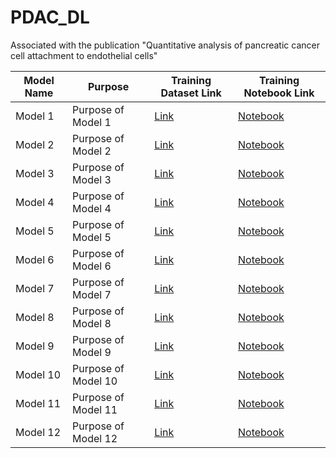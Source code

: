 # PDAC_DL
Associated with the publication "Quantitative analysis of pancreatic cancer cell attachment to endothelial cells"






| Model Name      | Purpose                | Training Dataset Link                             | Training Notebook Link                       |
|-----------------|------------------------|---------------------------------------------------|----------------------------------------------|
| Model 1         | Purpose of Model 1     | [Link](URL_for_Dataset_1)          | [Notebook](URL_for_Notebook_1)   |
| Model 2         | Purpose of Model 2     | [Link](URL_for_Dataset_2)          | [Notebook](URL_for_Notebook_2)   |
| Model 3         | Purpose of Model 3     | [Link](URL_for_Dataset_3)          | [Notebook](URL_for_Notebook_3)   |
| Model 4         | Purpose of Model 4     | [Link](URL_for_Dataset_4)          | [Notebook](URL_for_Notebook_1)   |
| Model 5         | Purpose of Model 5     | [Link](URL_for_Dataset_5)          | [Notebook](URL_for_Notebook_2)   |
| Model 6         | Purpose of Model 6     | [Link](URL_for_Dataset_6)          | [Notebook](URL_for_Notebook_3)   |
| Model 7         | Purpose of Model 7     | [Link](URL_for_Dataset_7)          | [Notebook](URL_for_Notebook_1)   |
| Model 8         | Purpose of Model 8     | [Link](URL_for_Dataset_8)          | [Notebook](URL_for_Notebook_2)   |
| Model 9         | Purpose of Model 9     | [Link](URL_for_Dataset_9)          | [Notebook](URL_for_Notebook_3)   |
| Model 10         | Purpose of Model 10     | [Link](URL_for_Dataset_10)          | [Notebook](URL_for_Notebook_1)   |
| Model 11         | Purpose of Model 11     | [Link](URL_for_Dataset_11)          | [Notebook](URL_for_Notebook_2)   |
| Model 12         | Purpose of Model 12     | [Link](URL_for_Dataset_12)          | [Notebook](URL_for_Notebook_3)   |
